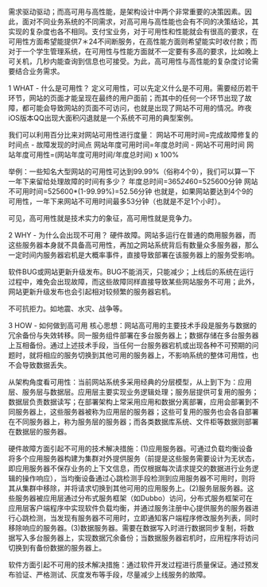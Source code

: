 需求驱动驱动；而高可用与高性能，是架构设计中两个非常重要的决策因素。因此，面对不同业务系统的不同需求，对高可用与高性能也会有不同的决策结论，其实现的复杂度也各不相同。支付宝业务，对于可用性和性能就会有很高的要求，在可用性方面希望能提供7＊24不间断服务，在高性能方面则希望能实时收付款；而对于一个学生管理系统，在可用性与性能方面就不一定要有多高的要求，比如晚上可关机，几秒内能查询到信息也可接受。为此，高可用性与高性能的复杂度讨论需要结合业务需求。

1 WHAT - 什么是可用性？
定义可用性，可以先定义什么是不可用。需要经历若干环节，网站的页面才能呈现在最终的用户面前；而其中的任何一个环节出现了故障，都可能会导致网站的页面不可访问，也就是出现了网站不可用的情况。昨夜iOS版本QQ出现大面积闪退就是一个系统不可用的典型案例。

我们可以利用百分比来对网站可用性进行度量：
网站不可用时间=完成故障修复的时间点 - 故障发现的时间点
网站年度可用时间=年度总时间 - 网站不可用时间
网站年度可用性=(网站年度可用时间/年度总时间) x 100%

举例：一些知名大型网站的可用性可达到99.99%（俗称4个9），我们可以算一下一年下来留给处理故障的时间有多少？
年度总时间=365*24*60=525600分钟
网站不可用时间=525600*(1-99.99%)=52.56分钟
也就是，如果网站要达到4个9的可用性，一年下来网站不可用时间最多53分钟（也就是不足1个小时）。

可见，高可用性就是技术实力的象征，高可用性就是竞争力。

2 WHY - 为什么会出现不可用？
硬件故障。网站多运行在普通的商用服务器，而这些服务器本身就不具备高可用性，再加之网站系统背后有数量众多服务器，那么一定时间内服务器宕机是大概率事件，直接导致部署在该服务器上的服务受影响。

软件BUG或网站更新升级发布。BUG不能消灭，只能减少；上线后的系统在运行过程中，难免会出现故障，而这些故障同样直接导致某些网站服务不可用；此外，网站更新升级发布也会引起相对较频繁的服务器宕机。

不可抗拒力。如地震、水灾、战争等。

3 HOW - 如何做到高可用
核心思想：网站高可用的主要技术手段是服务与数据的冗余备份与失效转移。同一服务组件部署在多台服务器上；数据存储在多台服务器上互相备份。通过上述技术手段，当任何一台服务器宕机或出现各种不可预期的问题时，就将相应的服务切换到其他可用的服务器上，不影响系统的整体可用性，也不会导致数据丢失。

从架构角度看可用性：当前网站系统多采用经典的分层模型，从上到下为：应用层、服务层与数据层。应用层主要实现业务逻辑处理；服务层提供可复用的服务；数据层负责数据读写；在部署架构上常采用应用和数据分离部署，应用会部署到不同服务器上，这些服务器被称为应用层的服务器；这些可复用的服务也会各自部署在不同服务器上，称为服务层的服务器；而各类数据库系统、文件柜等数据则部署在数据层的服务器。

硬件故障方面引起不可用的技术解决措施：(1)应用服务器。可通过负载均衡设备将多个应用服务器构建为集群对外提供服务（前提是这些服务需要设计为无状态，即应用服务器不保存业务的上下文信息，而仅根据每次请求提交的数据进行业务逻辑的操作响应），当均衡设备通过心跳检测手段检测到应用服务器不可用时，则将其从集群中移除，并将请求切换到其他可用的应用服务上。(2)服务层服务器。这些服务器被应用层通过分布式服务框架（如Dubbo）访问，分布式服务框架可在应用层客户端程序中实现软件负载均衡，并通过服务注册中心提供服务的服务器进行心跳检测，当发现有服务器不可用时，立即通知客户端程序修改服务列表，同时移除响应的服务器。(3)数据服务器。需要在数据写入时进行数据同步复制，将数据写入多台服务器上，实现数据冗余备份；当数据服务器宕机时，应用程序将访问切换到有备份数据的服务器上。

软件方面引起不可用的技术解决措施：通过软件开发过程进行质量保证。通过预发布验证、严格测试、灰度发布等手段，尽量减少上线服务的故障。